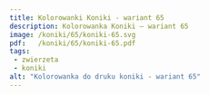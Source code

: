 ```yaml
---
title: Kolorowanki Koniki - wariant 65
description: Kolorowanka Koniki – wariant 65
image: /koniki/65/koniki-65.svg
pdf:   /koniki/65/koniki-65.pdf
tags:
 - zwierzeta
 - koniki
alt: "Kolorowanka do druku koniki - wariant 65"
---
```

